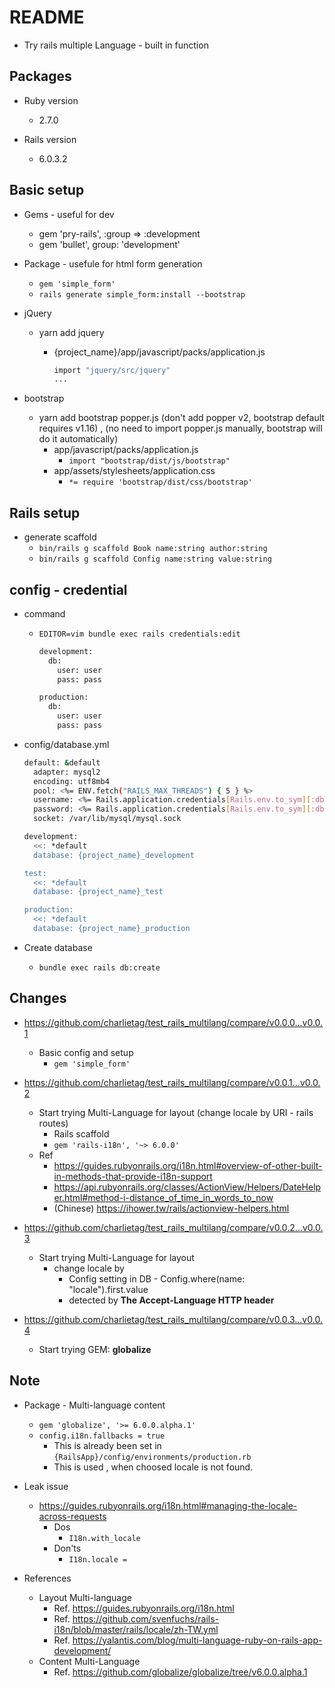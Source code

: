 # README
* Try rails multiple Language - built in function

## Packages

* Ruby version
  * 2.7.0

* Rails version
  * 6.0.3.2

## Basic setup
* Gems - useful for dev
  * gem 'pry-rails', :group => :development
  * gem 'bullet', group: 'development'

* Package - usefule for html form generation
  * `gem 'simple_form'`
  * `rails generate simple_form:install --bootstrap`

* jQuery
  * yarn add jquery
    * {project_name}/app/javascript/packs/application.js

      ```bash
      import "jquery/src/jquery"
      ...
      ```

* bootstrap
  * yarn add bootstrap popper.js (don't add popper v2, bootstrap default requires v1.16) , (no need to import popper.js manually, bootstrap will do it automatically)
    * app/javascript/packs/application.js
      * `import "bootstrap/dist/js/bootstrap"`
    * app/assets/stylesheets/application.css
      * `*= require 'bootstrap/dist/css/bootstrap'`

## Rails setup

* generate scaffold
  * `bin/rails g scaffold Book name:string author:string`
  * `bin/rails g scaffold Config name:string value:string`


## config - credential

* command
  * `EDITOR=vim bundle exec rails credentials:edit`

    ```bash
    development:
      db:
        user: user
        pass: pass

    production:
      db:
        user: user
        pass: pass
    ```

* config/database.yml

  ```bash
  default: &default
    adapter: mysql2
    encoding: utf8mb4
    pool: <%= ENV.fetch("RAILS_MAX_THREADS") { 5 } %>
    username: <%= Rails.application.credentials[Rails.env.to_sym][:db][:user] %>
    password: <%= Rails.application.credentials[Rails.env.to_sym][:db][:pass] %>
    socket: /var/lib/mysql/mysql.sock

  development:
    <<: *default
    database: {project_name}_development

  test:
    <<: *default
    database: {project_name}_test

  production:
    <<: *default
    database: {project_name}_production
  ```

* Create database
  * `bundle exec rails db:create`

## Changes
* https://github.com/charlietag/test_rails_multilang/compare/v0.0.0...v0.0.1
  * Basic config and setup
    * `gem 'simple_form'`

* https://github.com/charlietag/test_rails_multilang/compare/v0.0.1...v0.0.2
  * Start trying Multi-Language for layout (change locale by URI - rails routes)
    * Rails scaffold
    * `gem 'rails-i18n', '~> 6.0.0'`
  * Ref
    * https://guides.rubyonrails.org/i18n.html#overview-of-other-built-in-methods-that-provide-i18n-support
    * https://api.rubyonrails.org/classes/ActionView/Helpers/DateHelper.html#method-i-distance_of_time_in_words_to_now
    * (Chinese) https://ihower.tw/rails/actionview-helpers.html

* https://github.com/charlietag/test_rails_multilang/compare/v0.0.2...v0.0.3
  * Start trying Multi-Language for layout
    * change locale by
      * Config setting in DB - Config.where(name: "locale").first.value
      * detected by **The Accept-Language HTTP header**

* https://github.com/charlietag/test_rails_multilang/compare/v0.0.3...v0.0.4
  * Start trying GEM: **globalize**


## Note
* Package - Multi-language content
  * `gem 'globalize', '>= 6.0.0.alpha.1'`
  * `config.i18n.fallbacks = true`
    * This is already been set in `{RailsApp}/config/environments/production.rb`
    * This is used , when choosed locale is not found.
* Leak issue
  * https://guides.rubyonrails.org/i18n.html#managing-the-locale-across-requests
    * Dos
      * `I18n.with_locale`
    * Don'ts
      * `I18n.locale =`


* References
  * Layout Multi-language
    * Ref. https://guides.rubyonrails.org/i18n.html
    * Ref. https://github.com/svenfuchs/rails-i18n/blob/master/rails/locale/zh-TW.yml
    * Ref. https://yalantis.com/blog/multi-language-ruby-on-rails-app-development/
  * Content Multi-Language
    * Ref. https://github.com/globalize/globalize/tree/v6.0.0.alpha.1
